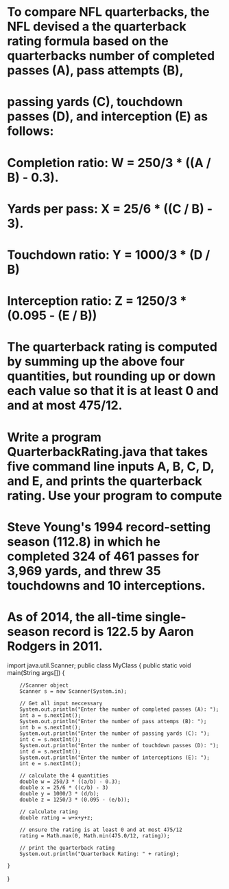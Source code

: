 #  To compare NFL quarterbacks, the NFL devised a the quarterback rating formula based on the quarterbacks number of completed passes (A), pass attempts (B),
# passing yards (C), touchdown passes (D), and interception (E) as follows:
# Completion ratio: W = 250/3 * ((A / B) - 0.3).
# Yards per pass: X = 25/6 * ((C / B) - 3).
# Touchdown ratio: Y = 1000/3 * (D / B)
# Interception ratio: Z = 1250/3 * (0.095 - (E / B))
# The quarterback rating is computed by summing up the above four quantities, but rounding up or down each value so that it is at least 0 and and at most 475/12. 
# Write a program QuarterbackRating.java that takes five command line inputs A, B, C, D, and E, and prints the quarterback rating. Use your program to compute 
# Steve Young's 1994 record-setting season (112.8) in which he completed 324 of 461 passes for 3,969 yards, and threw 35 touchdowns and 10 interceptions.
# As of 2014, the all-time single-season record is 122.5 by Aaron Rodgers in 2011.

import java.util.Scanner;
public class MyClass {
    public static void main(String args[]) {
      
        //Scanner object
        Scanner s = new Scanner(System.in);
      
        // Get all input neccessary
        System.out.println("Enter the number of completed passes (A): ");      
        int a = s.nextInt();
        System.out.println("Enter the number of pass attemps (B): ");      
        int b = s.nextInt();
        System.out.println("Enter the number of passing yards (C): ");      
        int c = s.nextInt();
        System.out.println("Enter the number of touchdown passes (D): ");      
        int d = s.nextInt();
        System.out.println("Enter the number of interceptions (E): ");      
        int e = s.nextInt();
        
        // calculate the 4 quantities
        double w = 250/3 * ((a/b) - 0.3);
        double x = 25/6 * ((c/b) - 3)
        double y = 1000/3 * (d/b);
        double z = 1250/3 * (0.095 - (e/b));
        
        // calculate rating
        double rating = w+x+y+z;
        
        // ensure the rating is at least 0 and at most 475/12
        rating = Math.max(0, Math.min(475.0/12, rating));

        // print the quarterback rating
        System.out.println("Quarterback Rating: " + rating);
        
    }
}
